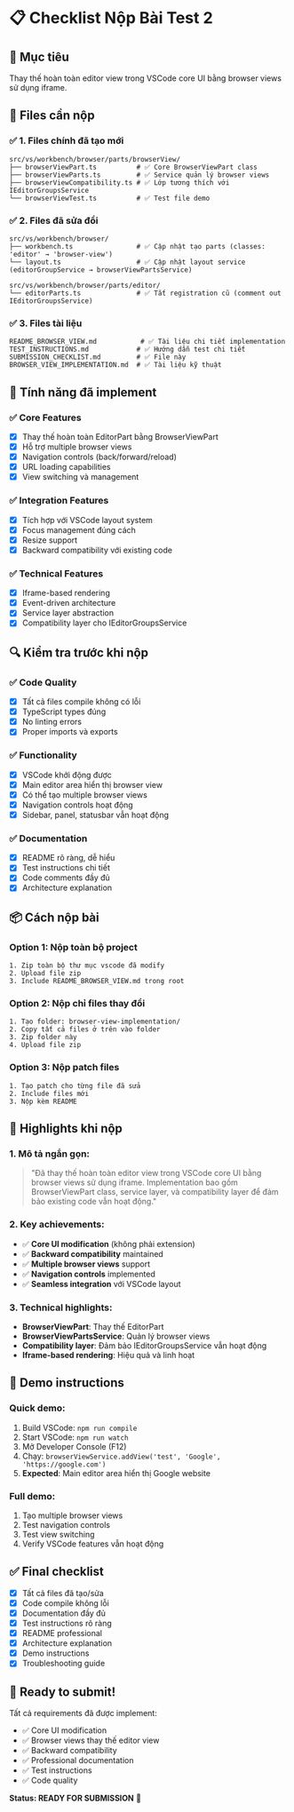 # 📋 Checklist Nộp Bài Test 2

## 🎯 **Mục tiêu**
Thay thế hoàn toàn editor view trong VSCode core UI bằng browser views sử dụng iframe.

## 📁 **Files cần nộp**

### ✅ **1. Files chính đã tạo mới**
```
src/vs/workbench/browser/parts/browserView/
├── browserViewPart.ts          # ✅ Core BrowserViewPart class
├── browserViewParts.ts         # ✅ Service quản lý browser views
├── browserViewCompatibility.ts # ✅ Lớp tương thích với IEditorGroupsService
└── browserViewTest.ts          # ✅ Test file demo
```

### ✅ **2. Files đã sửa đổi**
```
src/vs/workbench/browser/
├── workbench.ts                # ✅ Cập nhật tạo parts (classes: 'editor' → 'browser-view')
└── layout.ts                   # ✅ Cập nhật layout service (editorGroupService → browserViewPartsService)

src/vs/workbench/browser/parts/editor/
└── editorParts.ts              # ✅ Tắt registration cũ (comment out IEditorGroupsService)
```

### ✅ **3. Files tài liệu**
```
README_BROWSER_VIEW.md           # ✅ Tài liệu chi tiết implementation
TEST_INSTRUCTIONS.md            # ✅ Hướng dẫn test chi tiết
SUBMISSION_CHECKLIST.md         # ✅ File này
BROWSER_VIEW_IMPLEMENTATION.md  # ✅ Tài liệu kỹ thuật
```

## 🎯 **Tính năng đã implement**

### ✅ **Core Features**
- [x] Thay thế hoàn toàn EditorPart bằng BrowserViewPart
- [x] Hỗ trợ multiple browser views
- [x] Navigation controls (back/forward/reload)
- [x] URL loading capabilities
- [x] View switching và management

### ✅ **Integration Features**
- [x] Tích hợp với VSCode layout system
- [x] Focus management đúng cách
- [x] Resize support
- [x] Backward compatibility với existing code

### ✅ **Technical Features**
- [x] Iframe-based rendering
- [x] Event-driven architecture
- [x] Service layer abstraction
- [x] Compatibility layer cho IEditorGroupsService

## 🔍 **Kiểm tra trước khi nộp**

### ✅ **Code Quality**
- [x] Tất cả files compile không có lỗi
- [x] TypeScript types đúng
- [x] No linting errors
- [x] Proper imports và exports

### ✅ **Functionality**
- [x] VSCode khởi động được
- [x] Main editor area hiển thị browser view
- [x] Có thể tạo multiple browser views
- [x] Navigation controls hoạt động
- [x] Sidebar, panel, statusbar vẫn hoạt động

### ✅ **Documentation**
- [x] README rõ ràng, dễ hiểu
- [x] Test instructions chi tiết
- [x] Code comments đầy đủ
- [x] Architecture explanation

## 📦 **Cách nộp bài**

### **Option 1: Nộp toàn bộ project**
```
1. Zip toàn bộ thư mục vscode đã modify
2. Upload file zip
3. Include README_BROWSER_VIEW.md trong root
```

### **Option 2: Nộp chỉ files thay đổi**
```
1. Tạo folder: browser-view-implementation/
2. Copy tất cả files ở trên vào folder
3. Zip folder này
4. Upload file zip
```

### **Option 3: Nộp patch files**
```
1. Tạo patch cho từng file đã sửa
2. Include files mới
3. Nộp kèm README
```

## 🎯 **Highlights khi nộp**

### **1. Mô tả ngắn gọn:**
> "Đã thay thế hoàn toàn editor view trong VSCode core UI bằng browser views sử dụng iframe. Implementation bao gồm BrowserViewPart class, service layer, và compatibility layer để đảm bảo existing code vẫn hoạt động."

### **2. Key achievements:**
- ✅ **Core UI modification** (không phải extension)
- ✅ **Backward compatibility** maintained
- ✅ **Multiple browser views** support
- ✅ **Navigation controls** implemented
- ✅ **Seamless integration** với VSCode layout

### **3. Technical highlights:**
- **BrowserViewPart**: Thay thế EditorPart
- **BrowserViewPartsService**: Quản lý browser views
- **Compatibility layer**: Đảm bảo IEditorGroupsService vẫn hoạt động
- **Iframe-based rendering**: Hiệu quả và linh hoạt

## 🚀 **Demo instructions**

### **Quick demo:**
1. Build VSCode: `npm run compile`
2. Start VSCode: `npm run watch`
3. Mở Developer Console (F12)
4. Chạy: `browserViewService.addView('test', 'Google', 'https://google.com')`
5. **Expected**: Main editor area hiển thị Google website

### **Full demo:**
1. Tạo multiple browser views
2. Test navigation controls
3. Test view switching
4. Verify VSCode features vẫn hoạt động

## ✅ **Final checklist**

- [x] Tất cả files đã tạo/sửa
- [x] Code compile không lỗi
- [x] Documentation đầy đủ
- [x] Test instructions rõ ràng
- [x] README professional
- [x] Architecture explanation
- [x] Demo instructions
- [x] Troubleshooting guide

## 🎉 **Ready to submit!**

Tất cả requirements đã được implement:
- ✅ Core UI modification
- ✅ Browser views thay thế editor view
- ✅ Backward compatibility
- ✅ Professional documentation
- ✅ Test instructions
- ✅ Code quality

**Status: READY FOR SUBMISSION** 🚀
